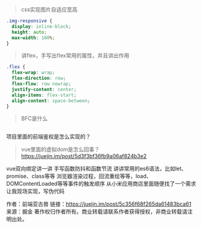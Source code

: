 

> css实现图片自适应宽高
```css
.img-responsive {
  display: inline-block;
  height: auto;
  max-width: 100%;
}
```

> 讲flex，手写出flex常用的属性，并且讲出作用

```css
.flex {
  flex-wrap: wrap;
  flex-direction: row;
  flex-flow: row nowrap;
  justify-content: center;
  align-items: flex-start;
  align-content: space-between;
}
```
> BFC是什么

```

```
项目里面的前端鉴权是怎么实现的？
> vue里面的虚拟dom是怎么回事？
https://juejin.im/post/5d3f3bf36fb9a06af824b3e2


vue双向绑定讲一讲
手写函数防抖和函数节流
讲讲常用的es6语法，比如let、promise、class等等
浏览器渲染过程，回流重绘等等，load、DOMContentLoaded等等事件的触发顺序
从小米应用商店里面随便找了一个需求让我现场实现，写伪代码

作者：前端亚古兽
链接：https://juejin.im/post/5c356f68f265da61483bca61
来源：掘金
著作权归作者所有。商业转载请联系作者获得授权，非商业转载请注明出处。

> 

```
```